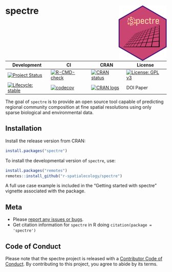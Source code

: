 
<!-- README.md is generated from README.Rmd. Please edit that file -->

# spectre <img src='man/figures/spectre.png' align="right" width="150" /></a>

<!-- badges: start -->

| Development                                                                                                                                    | CI                                                                                                                                                                                       | CRAN                                                                                                              | License                                                                                                         |
| ---------------------------------------------------------------------------------------------------------------------------------------------- | ---------------------------------------------------------------------------------------------------------------------------------------------------------------------------------------- | ----------------------------------------------------------------------------------------------------------------- | --------------------------------------------------------------------------------------------------------------- |
| [![Project Status](https://www.repostatus.org/badges/latest/active.svg)](https://www.repostatus.org/#active)                                   | [![R-CMD-check](https://github.com/r-spatialecology/spectre/actions/workflows/r-cmd-check.yml/badge.svg)](https://github.com/r-spatialecology/spectre/actions/workflows/r-cmd-check.yml) | [![CRAN status](https://www.r-pkg.org/badges/version/spectre)](https://CRAN.R-project.org/package=spectre)        | [![License: GPL v3](https://img.shields.io/badge/License-GPLv3-blue.svg)](https://www.gnu.org/licenses/gpl-3.0) |
| [![Lifecycle: stable](https://img.shields.io/badge/lifecycle-stable-brightgreen.svg)](https://lifecycle.r-lib.org/articles/stages.html#stable) | [![codecov](https://codecov.io/gh/r-spatialecology/spectre/branch/main/graph/badge.svg?token=6xoTj9a1ci)](https://codecov.io/gh/r-spatialecology/spectre)                                | [![CRAN logs](https://cranlogs.r-pkg.org/badges/grand-total/spectre)](https://CRAN.R-project.org/package=spectre) | DOI Paper                                                                                                       |

<!-- badges: end -->

The goal of `spectre` is to provide an open source tool capable of
predicting regional community composition at fine spatial resolutions
using only sparse biological and environmental data.

## Installation

Install the release version from CRAN:

``` r
install.packages("spectre")
```

To install the developmental version of `spectre`, use:

``` r
install.packages("remotes")
remotes::install_github("r-spatialecology/spectre")
```

A full use case example is included in the “Getting started with
spectre” vignette associated with the package.

## Meta

  - Please [report any issues or
    bugs](https://github.com/r-spatialecology/spectre/issues/new).
  - Get citation information for `spectre` in R doing `citation(package
    = 'spectre')`

## Code of Conduct

Please note that the spectre project is released with a [Contributor
Code of
Conduct](https://contributor-covenant.org/version/2/0/CODE_OF_CONDUCT.html).
By contributing to this project, you agree to abide by its terms.

